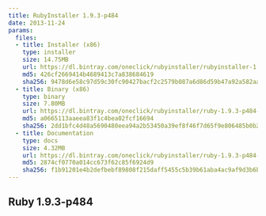 ```yaml
---
title: RubyInstaller 1.9.3-p484
date: 2013-11-24
params:
  files:
  - title: Installer (x86)
    type: installer
    size: 14.75MB
    url: https://dl.bintray.com/oneclick/rubyinstaller/rubyinstaller-1.9.3-p484.exe
    md5: 426cf2669414b4689413c7a838684619
    sha256: 9478d6e58c97d59c30fc90427bacf2c2579b087a6d86d59b47a92a582aacd84a
  - title: Binary (x86)
    type: binary
    size: 7.80MB
    url: https://dl.bintray.com/oneclick/rubyinstaller/ruby-1.9.3-p484-i386-mingw32.7z
    md5: a0665113aaeea83f1c4bea02fcf16694
    sha256: 2dd1bfc4d48a5690480eea94a2b53450a39ef8f46f7d65f9e806485b0b2efdf5
  - title: Documentation
    type: docs
    size: 4.32MB
    url: https://dl.bintray.com/oneclick/rubyinstaller/ruby-1.9.3-p484-doc-chm.7z
    md5: 2874cf0770a014cc673f62c85f6924d9
    sha256: f1b91201e4b2defbebf89808f215daff5455c5b39b61aba4ac9af9d3b6bc4b02
---
```


## Ruby 1.9.3-p484
